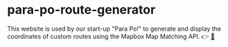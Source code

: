 # para-po-route-generator
This website is used by our start-up "Para Po!" to generate and display the coordinates of custom routes using the Mapbox Map Matching API. 👉 [📒](https://docs.mapbox.com/help/tutorials/get-started-map-matching-api/) 
